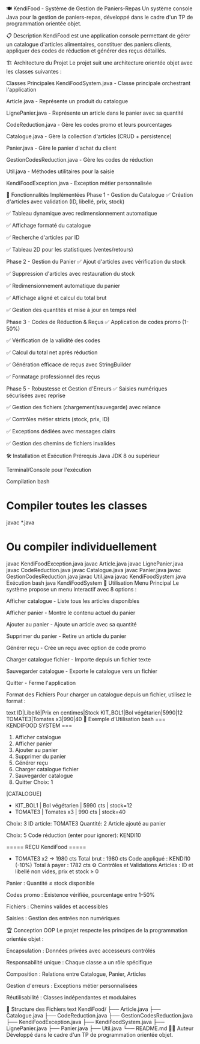 🍽️ KendiFood - Système de Gestion de Paniers-Repas
Un système console Java pour la gestion de paniers-repas, développé dans le cadre d'un TP de programmation orientée objet.

📋 Description
KendiFood est une application console permettant de gérer un catalogue d'articles alimentaires, constituer des paniers clients, appliquer des codes de réduction et générer des reçus détaillés.

🏗️ Architecture du Projet
Le projet suit une architecture orientée objet avec les classes suivantes :

Classes Principales
KendiFoodSystem.java - Classe principale orchestrant l'application

Article.java - Représente un produit du catalogue

LignePanier.java - Représente un article dans le panier avec sa quantité

CodeReduction.java - Gère les codes promo et leurs pourcentages

Catalogue.java - Gère la collection d'articles (CRUD + persistence)

Panier.java - Gère le panier d'achat du client

GestionCodesReduction.java - Gère les codes de réduction

Util.java - Méthodes utilitaires pour la saisie

KendiFoodException.java - Exception métier personnalisée

🚀 Fonctionnalités Implémentées
Phase 1 - Gestion du Catalogue
✅ Création d'articles avec validation (ID, libellé, prix, stock)

✅ Tableau dynamique avec redimensionnement automatique

✅ Affichage formaté du catalogue

✅ Recherche d'articles par ID

✅ Tableau 2D pour les statistiques (ventes/retours)

Phase 2 - Gestion du Panier
✅ Ajout d'articles avec vérification du stock

✅ Suppression d'articles avec restauration du stock

✅ Redimensionnement automatique du panier

✅ Affichage aligné et calcul du total brut

✅ Gestion des quantités et mise à jour en temps réel

Phase 3 - Codes de Réduction & Reçus
✅ Application de codes promo (1-50%)

✅ Vérification de la validité des codes

✅ Calcul du total net après réduction

✅ Génération efficace de reçus avec StringBuilder

✅ Formatage professionnel des reçus

Phase 5 - Robustesse et Gestion d'Erreurs
✅ Saisies numériques sécurisées avec reprise

✅ Gestion des fichiers (chargement/sauvegarde) avec relance

✅ Contrôles métier stricts (stock, prix, ID)

✅ Exceptions dédiées avec messages clairs

✅ Gestion des chemins de fichiers invalides

🛠️ Installation et Exécution
Prérequis
Java JDK 8 ou supérieur

Terminal/Console pour l'exécution

Compilation
bash
# Compiler toutes les classes
javac *.java

# Ou compiler individuellement
javac KendiFoodException.java
javac Article.java
javac LignePanier.java
javac CodeReduction.java
javac Catalogue.java
javac Panier.java
javac GestionCodesReduction.java
javac Util.java
javac KendiFoodSystem.java
Exécution
bash
java KendiFoodSystem
📝 Utilisation
Menu Principal
Le système propose un menu interactif avec 8 options :

Afficher catalogue - Liste tous les articles disponibles

Afficher panier - Montre le contenu actuel du panier

Ajouter au panier - Ajoute un article avec sa quantité

Supprimer du panier - Retire un article du panier

Générer reçu - Crée un reçu avec option de code promo

Charger catalogue fichier - Importe depuis un fichier texte

Sauvegarder catalogue - Exporte le catalogue vers un fichier

Quitter - Ferme l'application

Format des Fichiers
Pour charger un catalogue depuis un fichier, utilisez le format :

text
ID|Libellé|Prix en centimes|Stock
KIT_BOL1|Bol végétarien|5990|12
TOMATE3|Tomates x3|990|40
🎯 Exemple d'Utilisation
bash
=== KENDIFOOD SYSTEM ===
1. Afficher catalogue
2. Afficher panier
3. Ajouter au panier
4. Supprimer du panier
5. Générer reçu
6. Charger catalogue fichier
7. Sauvegarder catalogue
8. Quitter
Choix: 1

[CATALOGUE]
- KIT_BOL1   | Bol végétarien       |   5990 cts | stock=12
- TOMATE3    | Tomates x3           |    990 cts | stock=40

Choix: 3
ID article: TOMATE3
Quantité: 2
Article ajouté au panier

Choix: 5
Code réduction (enter pour ignorer): KENDI10

===== REÇU KendiFood =====
- TOMATE3 x2 -> 1980 cts
Total brut : 1980 cts
Code appliqué : KENDI10 (-10%)
Total à payer : 1782 cts
⚙️ Contrôles et Validations
Articles : ID et libellé non vides, prix et stock ≥ 0

Panier : Quantité ≤ stock disponible

Codes promo : Existence vérifiée, pourcentage entre 1-50%

Fichiers : Chemins valides et accessibles

Saisies : Gestion des entrées non numériques

🏆 Conception OOP
Le projet respecte les principes de la programmation orientée objet :

Encapsulation : Données privées avec accesseurs contrôlés

Responsabilité unique : Chaque classe a un rôle spécifique

Composition : Relations entre Catalogue, Panier, Articles

Gestion d'erreurs : Exceptions métier personnalisées

Réutilisabilité : Classes indépendantes et modulaires

📁 Structure des Fichiers
text
KendiFood/
├── Article.java
├── Catalogue.java
├── CodeReduction.java
├── GestionCodesReduction.java
├── KendiFoodException.java
├── KendiFoodSystem.java
├── LignePanier.java
├── Panier.java
├── Util.java
└── README.md
👨‍💻 Auteur
Développé dans le cadre d'un TP de programmation orientée objet.